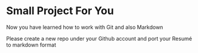 # Small Project For You

Now you have learned how to work with Git and also Markdown

Please create a new repo under your Github account and port your Resumé to markdown format